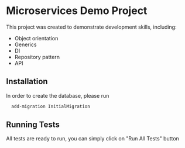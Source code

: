 
# Microservices Demo Project

This project was created to demonstrate development skills, including:
- Object orientation
- Generics
- DI
- Repository pattern
- API



## Installation

In order to create the database, please run

```bash
  add-migration InitialMigration
```
    
## Running Tests

All tests are ready to run, you can simply click on "Run All Tests" button


